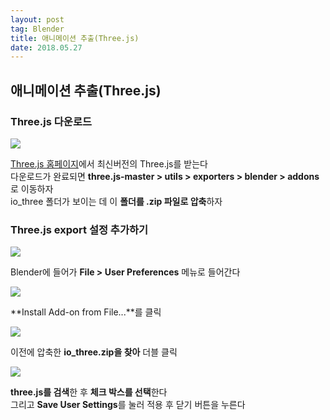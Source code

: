```yaml
---
layout: post 
tag: Blender
title: 애니메이션 추출(Three.js)
date: 2018.05.27
---
```


## 애니메이션 추출(Three.js)  
### Three.js 다운로드  

<img src="{{site.url}}/images/애니메이션_추출1.JPG?raw=true">   

[Three.js 홈페이지](https://threejs.org/)에서 최신버전의 Three.js를 받는다  
다운로드가 완료되면 **three.js-master > utils > exporters > blender > addons** 로 이동하자  
io_three 폴더가 보이는 데 이 **폴더를 .zip 파일로 압축**하자  

### Three.js export 설정 추가하기  

<img src="{{site.url}}/images/애니메이션_추출2.JPG?raw=true">  

Blender에 들어가 **File > User Preferences** 메뉴로 들어간다  

<img src="{{site.url}}/images/애니메이션_추출3.JPG?raw=true">  

**Install Add-on from File...**를 클릭  

<img src="{{site.url}}/images/애니메이션_추출4.JPG?raw=true">  

이전에 압축한 **io_three.zip을 찾아** 더블 클릭  

<img src="{{site.url}}/images/애니메이션_추출5.JPG?raw=true">  

**three.js를 검색**한 후 **체크 박스를 선택**한다  
그리고 **Save User Settings**를 눌러 적용 후 닫기 버튼을 누른다  

